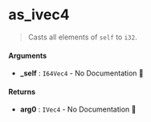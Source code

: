 # as\_ivec4

>  Casts all elements of `self` to `i32`.

#### Arguments

- **\_self** : `I64Vec4` \- No Documentation 🚧

#### Returns

- **arg0** : `IVec4` \- No Documentation 🚧
